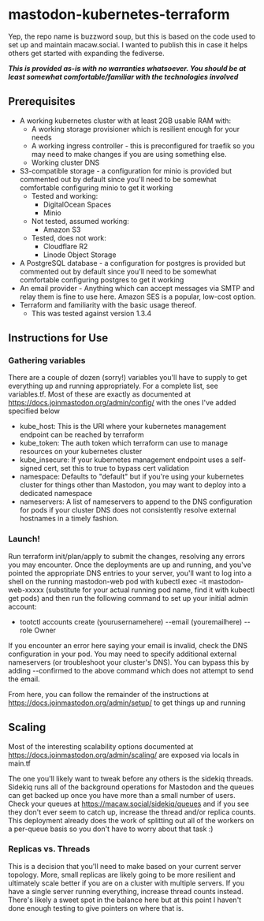 # mastodon-kubernetes-terraform

Yep, the repo name is buzzword soup, but this is based on the code used to set up and maintain macaw.social.  I wanted to publish this in case it helps others get started with expanding the fediverse.

***This is provided as-is with no warranties whatsoever.  You should be at least somewhat comfortable/familiar with the technologies involved***

## Prerequisites

- A working kubernetes cluster with at least 2GB usable RAM with:
  - A working storage provisioner which is resilient enough for your needs
  - A working ingress controller - this is preconfigured for traefik so you may need to make changes if you are using something else.
  - Working cluster DNS
- S3-compatible storage - a configuration for minio is provided but commented out by default since you'll need to be somewhat comfortable configuring minio to get it working
  - Tested and working:
    - DigitalOcean Spaces
    - Minio
  - Not tested, assumed working:
    - Amazon S3
  - Tested, does not work:
    - Cloudflare R2
    - Linode Object Storage
- A PostgreSQL database - a configuration for postgres is provided but commented out by default since you'll need to be somewhat comfortable configuring postgres to get it working
- An email provider - Anything which can accept messages via SMTP and relay them is fine to use here.  Amazon SES is a popular, low-cost option.
- Terraform and familiarity with the basic usage thereof.
  - This was tested against version 1.3.4

## Instructions for Use

### Gathering variables

There are a couple of dozen (sorry!) variables you'll have to supply to get everything up and running appropriately. For a complete list, see variables.tf.  Most of these are exactly as documented at https://docs.joinmastodon.org/admin/config/ with the ones I've added specified below

- kube_host: This is the URI where your kubernetes management endpoint can be reached by terraform
- kube_token: The auth token which terraform can use to manage resources on your kubernetes cluster
- kube_insecure: If your kubernetes management endpoint uses a self-signed cert, set this to true to bypass cert validation
- namespace: Defaults to "default" but if you're using your kubernetes cluster for things other than Mastodon, you may want to deploy into a dedicated namespace
- nameservers: A list of nameservers to append to the DNS configuration for pods if your cluster DNS does not consistently resolve external hostnames in a timely fashion.

### Launch!

Run terraform init/plan/apply to submit the changes, resolving any errors you may encounter. Once the deployments are up and running, and you've pointed the appropriate DNS entries to your server, you'll want to log into a shell on the running mastodon-web pod with kubectl exec -it mastodon-web-xxxxx (substitute for your actual running pod name, find it with kubectl get pods) and then run the following command to set up your initial admin account:
- tootctl accounts create (yourusernamehere) --email (youremailhere) --role Owner

If you encounter an error here saying your email is invalid, check the DNS configuration in your pod.  You may need to specify additional external nameservers (or troubleshoot your cluster's DNS).  You can bypass this by adding --confirmed to the above command which does not attempt to send the email.

From here, you can follow the remainder of the instructions at https://docs.joinmastodon.org/admin/setup/ to get things up and running

## Scaling

Most of the interesting scalability options documented at https://docs.joinmastodon.org/admin/scaling/ are exposed via locals in main.tf

The one you'll likely want to tweak before any others is the sidekiq threads. Sidekiq runs all of the background operations for Mastodon and the queues can get backed up once you have more than a small number of users.  Check your queues at https://macaw.social/sidekiq/queues and if you see they don't ever seem to catch up, increase the thread and/or replica counts.  This deployment already does the work of splitting out all of the workers on a per-queue basis so you don't have to worry about that task :)

### Replicas vs. Threads

This is a decision that you'll need to make based on your current server topology. More, small replicas are likely going to be more resilient and ultimately scale better if you are on a cluster with multiple servers.  If you have a single server running everything, increase thread counts instead.  There's likely a sweet spot in the balance here but at this point I haven't done enough testing to give pointers on where that is.

